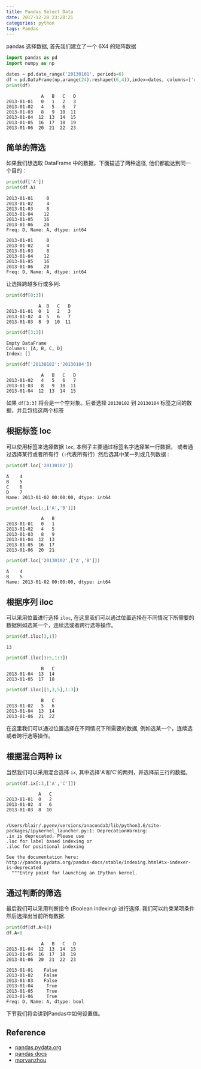 ```yaml
---
title: Pandas Select Data
date: 2017-12-28 23:28:21
categories: python
tags: Pandas   
---
```


pandas 选择数据, 首先我们建立了一个 6X4 的矩阵数据

<!-- more -->

```python
import pandas as pd
import numpy as np

dates = pd.date_range('20130101', periods=6)
df = pd.DataFrame(np.arange(24).reshape((6,4)),index=dates, columns=['A','B','C','D'])
print(df)
```

                 A   B   C   D
    2013-01-01   0   1   2   3
    2013-01-02   4   5   6   7
    2013-01-03   8   9  10  11
    2013-01-04  12  13  14  15
    2013-01-05  16  17  18  19
    2013-01-06  20  21  22  23


## 简单的筛选

如果我们想选取 DataFrame 中的数据，下面描述了两种途径, 他们都能达到同一个目的：


```python
print(df['A'])
print(df.A)
```

    2013-01-01     0
    2013-01-02     4
    2013-01-03     8
    2013-01-04    12
    2013-01-05    16
    2013-01-06    20
    Freq: D, Name: A, dtype: int64
    
    2013-01-01     0
    2013-01-02     4
    2013-01-03     8
    2013-01-04    12
    2013-01-05    16
    2013-01-06    20
    Freq: D, Name: A, dtype: int64

让选择跨越多行或多列:

```python
print(df[0:3])
```

                A  B   C   D
    2013-01-01  0  1   2   3
    2013-01-02  4  5   6   7
    2013-01-03  8  9  10  11

```python
print(df[3:3])
```

    Empty DataFrame
    Columns: [A, B, C, D]
    Index: []

```python
print(df['20130102':'20130104'])
```

                 A   B   C   D
    2013-01-02   4   5   6   7
    2013-01-03   8   9  10  11
    2013-01-04  12  13  14  15


如果 `df[3:3]` 将会是一个空对象。后者选择 `20130102` 到 `20130104` 标签之间的数据，并且包括这两个标签

## 根据标签 loc

可以使用标签来选择数据 `loc`, 本例子主要通过标签名字选择某一行数据， 或者通过选择某行或者所有行（`:`代表所有行）然后选其中某一列或几列数据 :

```python
print(df.loc['20130102'])
```

    A    4
    B    5
    C    6
    D    7
    Name: 2013-01-02 00:00:00, dtype: int64

```python
print(df.loc[:,['A','B']]) 
```

                 A   B
    2013-01-01   0   1
    2013-01-02   4   5
    2013-01-03   8   9
    2013-01-04  12  13
    2013-01-05  16  17
    2013-01-06  20  21

```python
print(df.loc['20130102',['A','B']])
```
    A    4
    B    5
    Name: 2013-01-02 00:00:00, dtype: int64

## 根据序列 iloc

可以采用位置进行选择 `iloc`, 在这里我们可以通过位置选择在不同情况下所需要的数据例如选某一个，连续选或者跨行选等操作。


```python
print(df.iloc[3,1])
```
    13

```python
print(df.iloc[3:5,1:3])
```

                 B   C
    2013-01-04  13  14
    2013-01-05  17  18



```python
print(df.iloc[[1,3,5],1:3])
```

                 B   C
    2013-01-02   5   6
    2013-01-04  13  14
    2013-01-06  21  22


在这里我们可以通过位置选择在不同情况下所需要的数据, 例如选某一个，连续选或者跨行选等操作。

## 根据混合两种 ix

当然我们可以采用混合选择 `ix`, 其中选择’A’和’C’的两列，并选择前三行的数据。


```python
print(df.ix[:3,['A','C']])
```

                A   C
    2013-01-01  0   2
    2013-01-02  4   6
    2013-01-03  8  10


    /Users/blair/.pyenv/versions/anaconda3/lib/python3.6/site-packages/ipykernel_launcher.py:1: DeprecationWarning: 
    .ix is deprecated. Please use
    .loc for label based indexing or
    .iloc for positional indexing
    
    See the documentation here:
    http://pandas.pydata.org/pandas-docs/stable/indexing.html#ix-indexer-is-deprecated
      """Entry point for launching an IPython kernel.


## 通过判断的筛选

最后我们可以采用判断指令 (Boolean indexing) 进行选择. 我们可以约束某项条件然后选择出当前所有数据.


```python
print(df[df.A>8])
df.A>8
```

                 A   B   C   D
    2013-01-04  12  13  14  15
    2013-01-05  16  17  18  19
    2013-01-06  20  21  22  23

    2013-01-01    False
    2013-01-02    False
    2013-01-03    False
    2013-01-04     True
    2013-01-05     True
    2013-01-06     True
    Freq: D, Name: A, dtype: bool

下节我们将会讲到Pandas中如何设置值。


## Reference

- [pandas.pydata.org][1]
- [pandas docs][2]
- [morvanzhou][3]

[1]: https://pandas.pydata.org/
[2]: http://pandas.pydata.org/pandas-docs/version/0.21/
[3]: https://morvanzhou.github.io
